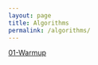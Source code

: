 ```yaml
---
layout: page
title: Algorithms
permalink: /algorithms/
---
```

[01-Warmup](/hackerrank/algorithms/warmup/)


